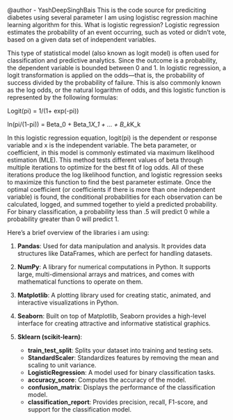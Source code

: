 @author - YashDeepSinghBais
This is the code source for prediciting diabetes using several parameter
I am using logistisc regression machine learning algorithm for this.
What is logistic regression?
Logistic regression estimates the probability of an event occurring, such as voted or didn’t vote, based on a given data set of independent variables.

This type of statistical model (also known as logit model) is often used for classification and predictive analytics. Since the outcome is a probability, the dependent variable is bounded between 0 and 1. In logistic regression, a logit transformation is applied on the odds—that is, the probability of success divided by the probability of failure. This is also commonly known as the log odds, or the natural logarithm of odds, and this logistic function is represented by the following formulas: 

Logit(pi) = 1/(1+ exp(-pi))

ln(pi/(1-pi)) = Beta_0 + Beta_1*X_1 + … + B_k*K_k

In this logistic regression equation, logit(pi) is the dependent or response variable and x is the independent variable. The beta parameter, or coefficient, in this model is commonly estimated via maximum likelihood estimation (MLE). This method tests different values of beta through multiple iterations to optimize for the best fit of log odds. All of these iterations produce the log likelihood function, and logistic regression seeks to maximize this function to find the best parameter estimate. Once the optimal coefficient (or coefficients if there is more than one independent variable) is found, the conditional probabilities for each observation can be calculated, logged, and summed together to yield a predicted probability. For binary classification, a probability less than .5 will predict 0 while a probability greater than 0 will predict 1. 

Here’s a brief overview of the libraries i am using:

1. **Pandas**: Used for data manipulation and analysis. It provides data structures like DataFrames, which are perfect for handling datasets.
   
2. **NumPy**: A library for numerical computations in Python. It supports large, multi-dimensional arrays and matrices, and comes with mathematical functions to operate on them.

3. **Matplotlib**: A plotting library used for creating static, animated, and interactive visualizations in Python.

4. **Seaborn**: Built on top of Matplotlib, Seaborn provides a high-level interface for creating attractive and informative statistical graphics.

5. **Sklearn (scikit-learn)**:
   - **train_test_split**: Splits your dataset into training and testing sets.
   - **StandardScaler**: Standardizes features by removing the mean and scaling to unit variance.
   - **LogisticRegression**: A model used for binary classification tasks.
   - **accuracy_score**: Computes the accuracy of the model.
   - **confusion_matrix**: Displays the performance of the classification model.
   - **classification_report**: Provides precision, recall, F1-score, and support for the classification model. 
